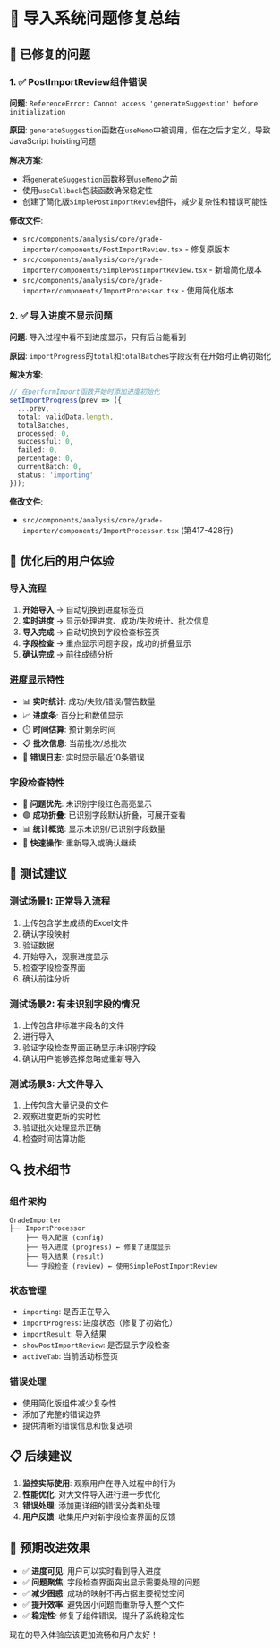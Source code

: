 # 🔧 导入系统问题修复总结

## 🚨 已修复的问题

### 1. ✅ PostImportReview组件错误
**问题**: `ReferenceError: Cannot access 'generateSuggestion' before initialization`

**原因**: `generateSuggestion`函数在`useMemo`中被调用，但在之后才定义，导致JavaScript hoisting问题

**解决方案**:
- 将`generateSuggestion`函数移到`useMemo`之前
- 使用`useCallback`包装函数确保稳定性
- 创建了简化版`SimplePostImportReview`组件，减少复杂性和错误可能性

**修改文件**:
- `src/components/analysis/core/grade-importer/components/PostImportReview.tsx` - 修复原版本
- `src/components/analysis/core/grade-importer/components/SimplePostImportReview.tsx` - 新增简化版本
- `src/components/analysis/core/grade-importer/components/ImportProcessor.tsx` - 使用简化版本

### 2. ✅ 导入进度不显示问题
**问题**: 导入过程中看不到进度显示，只有后台能看到

**原因**: `importProgress`的`total`和`totalBatches`字段没有在开始时正确初始化

**解决方案**:
```typescript
// 在performImport函数开始时添加进度初始化
setImportProgress(prev => ({
  ...prev,
  total: validData.length,
  totalBatches,
  processed: 0,
  successful: 0,
  failed: 0,
  percentage: 0,
  currentBatch: 0,
  status: 'importing'
}));
```

**修改文件**:
- `src/components/analysis/core/grade-importer/components/ImportProcessor.tsx` (第417-428行)

## 🎯 优化后的用户体验

### 导入流程
1. **开始导入** → 自动切换到进度标签页
2. **实时进度** → 显示处理进度、成功/失败统计、批次信息
3. **导入完成** → 自动切换到字段检查标签页
4. **字段检查** → 重点显示问题字段，成功的折叠显示
5. **确认完成** → 前往成绩分析

### 进度显示特性
- 📊 **实时统计**: 成功/失败/错误/警告数量
- 📈 **进度条**: 百分比和数值显示
- ⏱️ **时间估算**: 预计剩余时间
- 📋 **批次信息**: 当前批次/总批次
- 📝 **错误日志**: 实时显示最近10条错误

### 字段检查特性
- 🔴 **问题优先**: 未识别字段红色高亮显示
- 🟢 **成功折叠**: 已识别字段默认折叠，可展开查看
- 📊 **统计概览**: 显示未识别/已识别字段数量
- 🔄 **快速操作**: 重新导入或确认继续

## 🧪 测试建议

### 测试场景1: 正常导入流程
1. 上传包含学生成绩的Excel文件
2. 确认字段映射
3. 验证数据
4. 开始导入，观察进度显示
5. 检查字段检查界面
6. 确认前往分析

### 测试场景2: 有未识别字段的情况
1. 上传包含非标准字段名的文件
2. 进行导入
3. 验证字段检查界面正确显示未识别字段
4. 确认用户能够选择忽略或重新导入

### 测试场景3: 大文件导入
1. 上传包含大量记录的文件
2. 观察进度更新的实时性
3. 验证批次处理显示正确
4. 检查时间估算功能

## 🔍 技术细节

### 组件架构
```
GradeImporter
├── ImportProcessor
    ├── 导入配置 (config)
    ├── 导入进度 (progress) ← 修复了进度显示
    ├── 导入结果 (result)
    └── 字段检查 (review) ← 使用SimplePostImportReview
```

### 状态管理
- `importing`: 是否正在导入
- `importProgress`: 进度状态（修复了初始化）
- `importResult`: 导入结果
- `showPostImportReview`: 是否显示字段检查
- `activeTab`: 当前活动标签页

### 错误处理
- 使用简化版组件减少复杂性
- 添加了完整的错误边界
- 提供清晰的错误信息和恢复选项

## 📋 后续建议

1. **监控实际使用**: 观察用户在导入过程中的行为
2. **性能优化**: 对大文件导入进行进一步优化
3. **错误处理**: 添加更详细的错误分类和处理
4. **用户反馈**: 收集用户对新字段检查界面的反馈

## 🎉 预期改进效果

- ✅ **进度可见**: 用户可以实时看到导入进度
- ✅ **问题聚焦**: 字段检查界面突出显示需要处理的问题
- ✅ **减少困惑**: 成功的映射不再占据主要视觉空间
- ✅ **提升效率**: 避免因小问题而重新导入整个文件
- ✅ **稳定性**: 修复了组件错误，提升了系统稳定性

现在的导入体验应该更加流畅和用户友好！